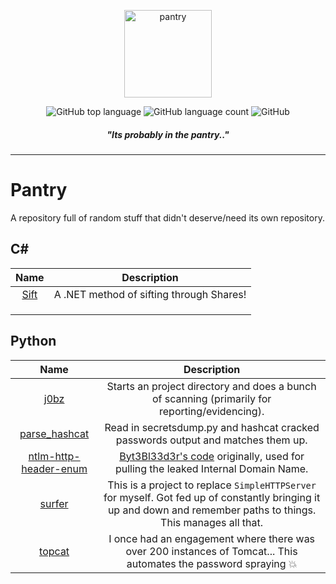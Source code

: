 <p align="center">
  <img alt="pantry" src="https://i.imgur.com/gxJx9P9.png" height="140" />
  <p align="center">
<img alt="GitHub top language" src="https://img.shields.io/github/languages/top/mez-0/pantry?style=flat-square">
<img alt="GitHub language count" src="https://img.shields.io/github/languages/count/mez-0/pantry?style=flat-square">
<img alt="GitHub" src="https://img.shields.io/github/license/mez-0/pantry?style=flat-square">
    </p>
</p>
<h5 align="center"><i>"Its probably in the pantry.."</i></h5>

***

# Pantry

A repository full of random stuff that didn't deserve/need its own repository.

## C#

|         Name         |               Description                |
| :------------------: | :--------------------------------------: |
| [Sift](/csharp/Sift) | A .NET method of sifting through Shares! |
|                      |                                          |
|                      |                                          |
|                      |                                          |



## Python

|                          Name                          |                         Description                          |
| :----------------------------------------------------: | :----------------------------------------------------------: |
|                  [j0bz](/python/j0bz)                  | Starts an project directory and does a bunch of scanning (primarily for reporting/evidencing). |
|         [parse_hashcat](/python/parse_hashcat)         | Read in secretsdump.py and hashcat cracked passwords output and matches them up. |
| [ntlm-http-header-enum](/python/ntlm-http-header-enum) | [Byt3Bl33d3r's code](https://github.com/byt3bl33d3r/SprayingToolkit/blob/0838df444ab237d7c55ee2397d60ec6118f4dd77/core/sprayers/owa.py) originally, used for pulling the leaked Internal Domain Name. |
|                [surfer](/python/surfer)                | This is a project to replace `SimpleHTTPServer` for myself. Got fed up of constantly bringing it up and down and remember paths to things. This manages all that. |
|                [topcat](/python/topcat)                | I once had an engagement where there was over 200 instances of Tomcat... This automates the password spraying :boom: |

